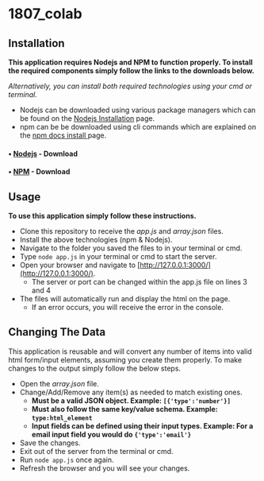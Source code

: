 # 1807_colab

## Installation
__This application requires Nodejs and NPM to function properly. To install the required components simply follow the links to the downloads below.__

*Alternatively, you can install both required technologies using your cmd or terminal.*

- Nodejs can be downloaded using various package managers which can be found on the [Nodejs Installation](https://nodejs.org/en/download/package-manager/) page.
- npm can be be downloaded using cli commands which are explained on the [npm docs install ](https://docs.npmjs.com/cli/install) page.

#### • [Nodejs](https://nodejs.org/en/) - Download
#### • [NPM](https://docs.npmjs.com/getting-started/installing-node) - Download

## Usage
__To use this application simply follow these instructions.__

* Clone this repository to receive the *app.js* and *array.json* files.
* Install the above technologies (npm & Nodejs).
* Navigate to the folder you saved the files to in your terminal or cmd.
* Type `node app.js` in your terminal or cmd to start the server.
* Open your browser and navigate to [http://127.0.0.1:3000/](http://127.0.0.1:3000/).
  * The server or port can be changed within the app.js file on lines 3 and 4
* The files will automatically run and display the html on the page.
  * If an error occurs, you will receive the error in the console.

## Changing The Data
This application is reusable and will convert any number of items into valid html form/input elements, assuming you create them properly. To make changes to the output simply follow the below steps.

* Open the *array.json* file.
* Change/Add/Remove any item(s) as needed to match existing ones.
  * __Must be a valid JSON object. Example: `[{'type':'number'}]`__
  * __Must also follow the same key/value schema. Example: `type:html_element`__
  * __Input fields can be defined using their input types. Example: For a email input field you would do `{'type':'email'}`__
* Save the changes.
* Exit out of the server from the terminal or cmd.
* Run `node app.js` once again.
* Refresh the browser and you will see your changes.